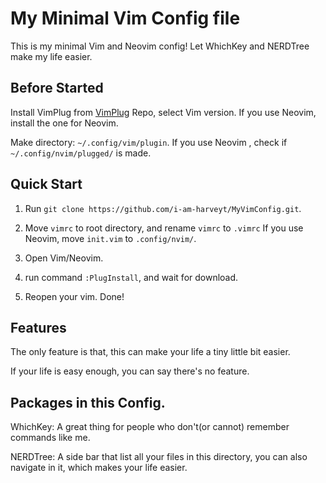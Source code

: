 # My Minimal Vim Config file

This is my minimal Vim and Neovim config! Let WhichKey and NERDTree make my life easier.

## Before Started

Install VimPlug from [VimPlug](https://github.com/junegunn/vim-plug) Repo, select Vim version. If you use Neovim, install the one for Neovim.

Make directory: `~/.config/vim/plugin`. If you use Neovim , check if `~/.config/nvim/plugged/` is made.

## Quick Start

1. Run `git clone https://github.com/i-am-harveyt/MyVimConfig.git`.

2. Move `vimrc` to root directory, and rename `vimrc` to `.vimrc` If you use Neovim, move `init.vim` to `.config/nvim/`.

1. Open Vim/Neovim.

2. run command `:PlugInstall`, and wait for download.

3. Reopen your vim. Done!

## Features

The only feature is that, this can make your life a tiny little bit easier.

If your life is easy enough, you can say there's no feature. 

## Packages in this Config.

WhichKey: A great thing for people who don't(or cannot) remember commands like me.

NERDTree: A side bar that list all your files in this directory, you can also navigate in it, which makes your life easier.

